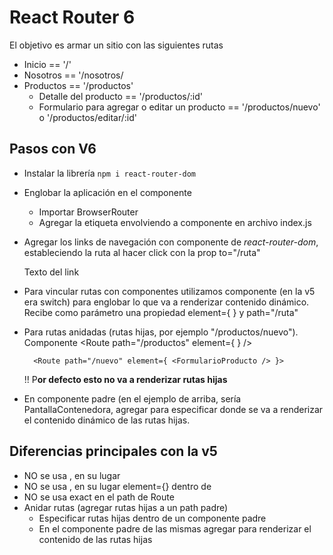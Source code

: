 
# React Router 6
El objetivo es armar un sitio con las siguientes rutas
- Inicio == '/'
- Nosotros == '/nosotros/
- Productos == '/productos'
    - Detalle del producto == '/productos/:id'
    - Formulario para agregar o editar un producto == '/productos/nuevo' o '/productos/editar/:id'


## Pasos con V6

- Instalar la librería 
`npm i react-router-dom`

- Englobar la aplicación en el componente <BrowserRouter />
    - Importar BrowserRouter
    - Agregar la etiqueta envolviendo a componente <App /> en archivo index.js 

- Agregar los links de navegación con componente <Link /> de *react-router-dom*, estableciendo la ruta al hacer click con la prop to="/ruta"

    <Link to="/nosotros"> Texto del link </Link>

- Para vincular rutas con componentes utilizamos componente <Routes /> (en la v5 era switch) para englobar lo que va a renderizar contenido dinámico. Recibe como parámetro una propiedad element={ <Componente /> } y path="/ruta"

- Para rutas anidadas (rutas hijas, por ejemplo "/productos/nuevo"). Componente <Route />
    <Route path="/productos" element={ <PantallaContenedora /> } />

        <Route path="/nuevo" element={ <FormularioProducto /> }>

    </Route>

    !! P**or defecto esto no va a renderizar rutas hijas**

- En componente padre (en el ejemplo de arriba, sería PantallaContenedora, agregar <Outlet /> para especificar donde se va a renderizar el contenido dinámico de las rutas hijas.

## Diferencias principales con la v5
- NO se usa <Switch>, en su lugar <Routes>
- NO se usa <Component>, en su lugar element={} dentro de <Route>
- NO se usa exact en el path de Route 
- Anidar rutas (agregar rutas hijas a un path padre)
    - Especificar rutas hijas dentro de un componente <Route > padre
    - En el componente padre de las mismas agregar <Outlet /> para renderizar el contenido de las rutas hijas
